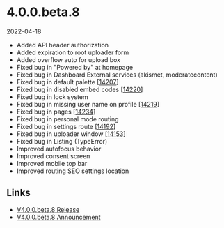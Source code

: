 # 4.0.0.beta.8

2022-04-18

- Added API header authorization
- Added expiration to root uploader form
- Added overflow auto for upload box
- Fixed bug in "Powered by" at homepage
- Fixed bug in Dashboard External services (akismet, moderatecontent)
- Fixed bug in default palette [[14207](https://chevereto.com/community/threads/14207)]
- Fixed bug in disabled embed codes [[14220](https://chevereto.com/community/threads/14220)]
- Fixed bug in lock system
- Fixed bug in missing user name on profile [[14219](https://chevereto.com/community/threads/14219)]
- Fixed bug in pages [[14234](https://chevereto.com/community/threads/14234)]
- Fixed bug in personal mode routing
- Fixed bug in settings route [[14192](https://chevereto.com/community/threads/14192)]
- Fixed bug in uploader window [[14153](https://chevereto.com/community/threads/14153)]
- Fixed bug in Listing (TypeError)
- Improved autofocus behavior
- Improved consent screen
- Improved mobile top bar
- Improved routing SEO settings location

## Links

- [V4.0.0.beta.8 Release](https://chevereto.com/community/threads/chevereto-v4-0-0-beta-8.14246/)
- [V4.0.0.beta.8 Announcement](https://chevereto.com/community/threads/chevereto-v4-0-0-beta-8-announcement.14194/)
